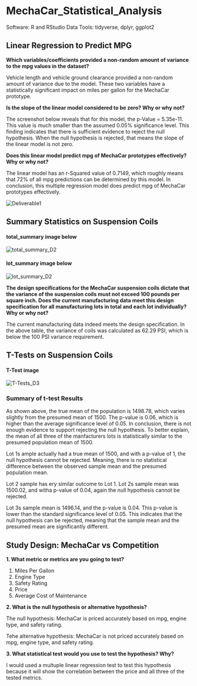 # MechaCar_Statistical_Analysis
Software: R and RStudio
Data Tools: tidyverse, dplyr, ggplot2

## Linear Regression to Predict MPG

<b>Which variables/coefficients provided a non-random amount of variance to the mpg values in the dataset?</b>

Vehicle length and vehicle ground clearance provided a non-random amount of variance due to the model. These two variables have a statistically significant impact on miles per gallon for the MechaCar prototype. 

<b>Is the slope of the linear model considered to be zero? Why or why not?</b>

 The screenshot below reveals that for this model, the p-Value = 5.35e-11. This value is much smaller than the assumed 0.05% significance level. This finding indicates that there is sufficient evidence to reject the null hypothesis. When the null hypothesis is rejected, that means the slope of the linear model is not zero.
  
<b>Does this linear model predict mpg of MechaCar prototypes effectively? Why or why not?</b>

The linear model has an r-Squared value of 0.7149, which roughly means that 72% of all mpg predictions can be determined by this model. In conclusion, this multiple regression model does predict mpg of MechaCar prototypes effectively.

![Deliverable1](https://user-images.githubusercontent.com/101427781/191613239-da5fee22-02cf-46ba-ae75-6e1c48c48128.png)

## Summary Statistics on Suspension Coils

#### total_summary image below

![total_summary_D2](https://user-images.githubusercontent.com/101427781/191632820-6190068e-edbc-4fb5-90dd-0f0fddb60384.png)

#### lot_summary image below 

![lot_summary_D2](https://user-images.githubusercontent.com/101427781/191632851-9f36e31c-9ab0-417d-86d5-1d4c09dc5afa.png)

<b>The design specifications for the MechaCar suspension coils dictate that the variance of the suspension coils must not exceed 100 pounds per square inch. Does the current manufacturing data meet this design specification for all manufacturing lots in total and each lot individually? Why or why not?</b>

The current manufacturing data indeed meets the design specification. In the above table, the variance of coils was calculated as 62.29 PSI, which is below the 100 PSI variance requirement.

## T-Tests on Suspension Coils

#### T-Test image

![T-Tests_D3](https://user-images.githubusercontent.com/101427781/191633560-28c31e94-70fd-4823-ac56-c29f81d49641.png)

### Summary of t-test Results

As shown above, the true mean of the population is 1498.78, which varies slightly from the presumed mean of 1500. The p-value is 0.06, which is higher than the average significance level of 0.05. In conclusion, there is not enough evidence to support rejecting the null hypothesis. To better explain, the mean of all three of the manfacturers lots is statistically similar to the presumed population mean of 1500.

Lot 1s ample actually had a true mean of 1500, and with a p-value of 1, the null hypothesis cannot be rejected. Meaning, there is no statistical difference between the observed sample mean and the presumed population mean.

Lot 2 sample has ery similar outcome to Lot 1. Lot 2s sample mean was 1500.02, and witha p-value of 0.04, again the null hypothesis cannot be rejected.

Lot 3s sample mean is 1496.14, and the p-value is 0.04. This p-value is lower than the standard significance level of 0.05. This indicates that the null hypothesis can be rejected, meaning that the sample mean and the presumed mean are significantly different.

## Study Design: MechaCar vs Competition

<b> 1. What metric or metrics are you going to test? </b>

 1. Miles Per Gallon
 2. Engine Type
 3. Safety Rating
 4. Price
 5. Average Cost of Maintenance

<b> 2. What is the null hypothesis or alternative hypothesis? </b>

The null hypothesis:
         MechaCar is priced accurately based on mpg, engine type, and safety rating.
         
Tehe alternative hypothesis:
         MechaCar is not priced accurately based on mpg, engine type, and safety rating.

<b> 3. What statistical test would you use to test the hypothesis? Why? </b>

I would used a multuple linear regression test to test this hypothesis because it will show the correlation between the price and all three of the tested metrics.
